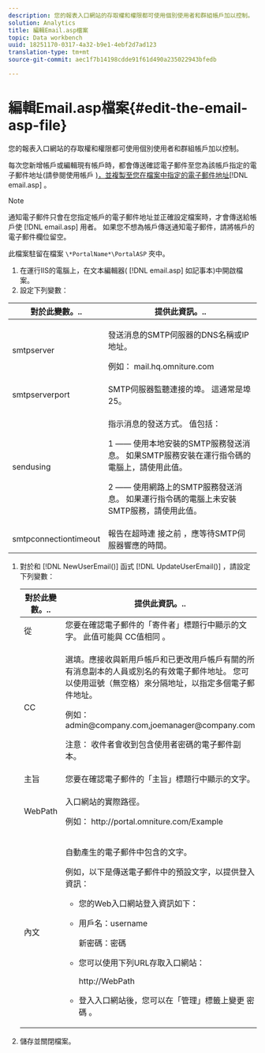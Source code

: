 ```yaml
---
description: 您的報表入口網站的存取權和權限都可使用個別使用者和群組帳戶加以控制。
solution: Analytics
title: 編輯Email.asp檔案
topic: Data workbench
uuid: 18251170-0317-4a32-b9e1-4ebf2d7ad123
translation-type: tm+mt
source-git-commit: aec1f7b14198cdde91f61d490a235022943bfedb

---
```



# 編輯Email.asp檔案{#edit-the-email-asp-file}

您的報表入口網站的存取權和權限都可使用個別使用者和群組帳戶加以控制。

每次您新增帳戶或編輯現有帳戶時，都會傳送確認電子郵件至您為該帳戶指定的電子郵件地址(請參閱使用帳戶 [)，並複製至您在檔案中指定的電子郵件地址](../../../home/c-rpt-oview/c-admin-rpt/c-work-accts/c-work-accts.md#concept-c933a1940bda4a3489d61d8af315e45d)[!DNL email.asp] 。

>[!NOTE]
>
>通知電子郵件只會在您指定帳戶的電子郵件地址並正確設定檔案時，才會傳送給帳戶使 [!DNL email.asp] 用者。 如果您不想為帳戶傳送通知電子郵件，請將帳戶的電子郵件欄位留空。

此檔案駐留在檔案 `\*PortalName*\PortalASP` 夾中。

1. 在運行IIS的電腦上，在文本編輯器( [!DNL email.asp] 如記事本)中開啟檔案。
1. 設定下列變數：

<table id="table_44F52DA266364DF993C40678A28E0F0D"> 
 <thead> 
  <tr> 
   <th colname="col1" class="entry"> 對於此變數。.. </th> 
   <th colname="col2" class="entry"> 提供此資訊。.. </th> 
  </tr> 
 </thead>
 <tbody> 
  <tr> 
   <td colname="col1"> smtpserver </td> 
   <td colname="col2"> <p>發送消息的SMTP伺服器的DNS名稱或IP地址。 </p> <p>例如： <span class="filepath"> mail.hq.omniture.com</span></p> </td> 
  </tr> 
  <tr> 
   <td colname="col1"> smtpserverport </td> 
   <td colname="col2"> SMTP伺服器監聽連接的埠。 這通常是埠25。 </td> 
  </tr> 
  <tr> 
   <td colname="col1"> sendusing </td> 
   <td colname="col2"> <p>指示消息的發送方式。 值包括： </p> <p>1 —— 使用本地安裝的SMTP服務發送消息。 如果SMTP服務安裝在運行指令碼的電腦上，請使用此值。 </p> <p>2 —— 使用網路上的SMTP服務發送消息。 如果運行指令碼的電腦上未安裝SMTP服務，請使用此值。 </p> </td> 
  </tr> 
  <tr> 
   <td colname="col1"> smtpconnectiontimeout </td> 
   <td colname="col2">報告在超時連 <span class="wintitle"> 接之前</span> ，應等待SMTP伺服器響應的時間。 </td> 
  </tr> 
 </tbody> 
</table>

1. 對於和 [!DNL NewUserEmail()] 函式 [!DNL UpdateUserEmail()] ，請設定下列變數：

   <table id="table_91C5E36B84A94C4097EE5993592BE587"> 
   <thead> 
   <tr> 
      <th colname="col1" class="entry"> 對於此變數。.. </th> 
      <th colname="col2" class="entry"> 提供此資訊。.. </th> 
   </tr> 
   </thead>
   <tbody> 
   <tr> 
      <td colname="col1"> 從 </td> 
      <td colname="col2">您要在確認電子郵件的「寄件者」標題行中顯示的文字。 此值可能與 <span class="wintitle"> CC值相同</span> 。 </td> 
   </tr> 
   <tr> 
      <td colname="col1"> CC </td> 
      <td colname="col2"> <p>選填。應接收與新用戶帳戶和已更改用戶帳戶有關的所有消息副本的人員或別名的有效電子郵件地址。 您可以使用逗號（無空格）來分隔地址，以指定多個電子郵件地址。 </p> <p>例如： <span class="filepath"> admin@company.com,joemanager@company.com</span></p> <p> <p>注意： 收件者會收到包含使用者密碼的電子郵件副本。 </p> </p> </td> 
   </tr> 
   <tr> 
      <td colname="col1"> 主旨 </td> 
      <td colname="col2"> 您要在確認電子郵件的「主旨」標題行中顯示的文字。 </td> 
   </tr> 
   <tr> 
      <td colname="col1"> WebPath </td> 
      <td colname="col2"> <p>入口網站的實際路徑。 </p> <p>例如： <span class="filepath"> http://portal.omniture.com/Example</span></p> </td> 
   </tr> 
   <tr> 
      <td colname="col1"> 內文 </td> 
      <td colname="col2"> <p>自動產生的電子郵件中包含的文字。 </p> <p>例如，以下是傳送電子郵件中的預設文字，以提供登入資訊： 
      <ul id="ul_7FF2E7399AB64D279EC5794AB02C9749">
      <li id="li_7CBCC5CFF9E04776BBC893278785AEE7">您的Web入口網站登入資訊如下： </li>
      <li id="li_5346F0AB3568444B88117C295D8E99C5"><p>用戶名：username </p><p>新密碼：密碼 </p></li>
      <li id="li_B0D1FAE818BA42CF8546796800A1AA08"><p>您可以使用下列URL存取入口網站： </p><p><span class="filepath"> http://WebPath</span></p></li>
      <li id="li_7CD71EBDFA1D418F960040569CD511EB">登入入口網站後，您可以在「管理」標籤上變更 <span class="wintitle"> 密碼</span> 。 </li>
      </ul></p> </td> 
   </tr> 
   </tbody> 
   </table>

1. 儲存並關閉檔案。
